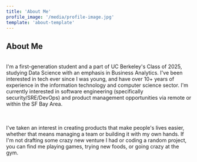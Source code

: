 ```yaml
---
title: 'About Me'
profile_image: '/media/profile-image.jpg'
template: 'about-template'
---
```


<div class = "heading"> <h2>About Me</h2>

<br>
I'm a first-generation student and a part of UC Berkeley's Class of 2025, studying Data Science with an emphasis in Business Analytics. I've been interested in tech ever since I was young, and have over 10+ years of experience in the information technology and computer science sector. I'm currently interested in software engineering (specifically security/SRE/DevOps) and product management opportunities via remote or within the SF Bay Area.

<br><br>
I've taken an interest in creating products that make people's lives easier, whether that means managing a team or building it with my own hands. If I'm not drafting some crazy new venture I had or coding a random project, you can find me playing games, trying new foods, or going crazy at the gym.
